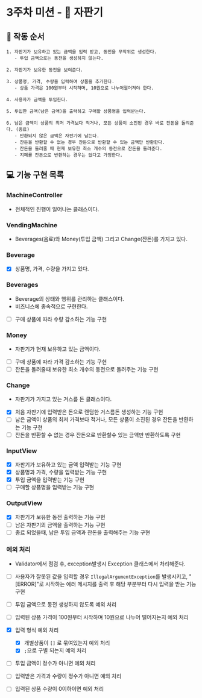 # 3주차 미션 - 🧃 자판기

## 📢 작동 순서

```
1. 자판기가 보유하고 있는 금액을 입력 받고, 동전을 무작위로 생성한다.
   - 투입 금액으로는 동전을 생성하지 않는다.
     
2. 자판기가 보유한 동전을 보여준다.

3. 상품명, 가격, 수량을 입력하여 상품을 추가한다.
   - 상품 가격은 100원부터 시작하며, 10원으로 나누어떨어져야 한다.
  
4. 사용자가 금액을 투입한다.

5. 투입한 금액(남은 금액)을 출력하고 구매할 상품명을 입력받는다.

6. 남은 금액이 상품의 최저 가격보다 적거나, 모든 상품이 소진된 경우 바로 잔돈을 돌려준다. (종료)
   - 반환되지 않은 금액은 자판기에 남는다.
   - 잔돈을 반환할 수 없는 경우 잔돈으로 반환할 수 있는 금액만 반환한다.
   - 잔돈을 돌려줄 때 현재 보유한 최소 개수의 동전으로 잔돈을 돌려준다.
   - 지폐를 잔돈으로 반환하는 경우는 없다고 가정한다.
```

## 💻 기능 구현 목록

### MachineController

- 전체적인 진행이 일어나는 클래스이다.

### VendingMachine

- Beverages(음료)와 Money(투입 금액) 그리고 Change(잔돈)를 가지고 있다.

### Beverage

- [x] 상품명, 가격, 수량을 가지고 있다.

### Beverages

- Beverage의 상태와 행위를 관리하는 클래스이다.
- 비즈니스에 종속적으로 구현한다.
- [ ] 구매 상품에 따라 수량 감소하는 기능 구현

### Money

- 자판기가 현재 보유하고 있는 금액이다.
- [ ] 구매 상품에 따라 가격 감소하는 기능 구현
- [ ] 잔돈을 돌려줄때 보유한 최소 개수의 동전으로 돌려주는 기능 구현

### Change

- 자판기가 가지고 있는 거스름 돈 클래스이다.
- [x] 처음 자판기에 입력받은 돈으로 랜덤한 거스름돈 생성하는 기능 구현
- [ ] 남은 금액이 상품의 최저 가격보다 적거나, 모든 상품이 소진된 경우 잔돈을 반환하는 기능 구현
- [ ] 잔돈을 반환할 수 없는 경우 잔돈으로 반환할수 있는 금액만 반환하도록 구현

### InputView

- [x] 자판기가 보유하고 있는 금액 입력받는 기능 구현
- [x] 상품명과 가격, 수량을 입력받는 기능 구현
- [x] 투입 금액을 입력받는 기능 구현
- [ ] 구매할 상품명을 입력받는 기능 구현

### OutputView

-[x] 자판기가 보유한 동전 출력하는 기능 구현
-[ ] 남은 자판기의 금액을 출력하는 기능 구현
-[ ] 종료 되었을때, 남은 투입 금액과 잔돈을 출력해주는 기능 구현

### 예외 처리

- Validator에서 점검 후, exception발생시 Exception 클래스에서 처리해준다.
-[ ] 사용자가 잘못된 값을 입력할 경우 ```IllegalArgumentException```를 발생시키고, "[ERROR]"로 시작하는 에러 메시지를 출력 후 해당 부분부터 다시 입력을 받는 기능 구현
-[ ] 투입 금액으로 동전 생성하지 않도록 예외 처리
-[ ] 입력된 상품 가격이 100원부터 시작하며 10원으로 나누어 떨어지는지 예외 처리
-[x] 입력 형식 예외 처리
    -[x] 개별상품이 ```[]``` 로 묶여있는지 예외 처리
    -[x] ```;```으로 구별 되는지 예외 처리
-[ ] 투입 금액이 정수가 아니면 예외 처리
-[ ] 입력받은 가격과 수량이 정수가 아니면 예외 처리
-[ ] 입력된 상품 수량이 0이하이면 예외 처리


